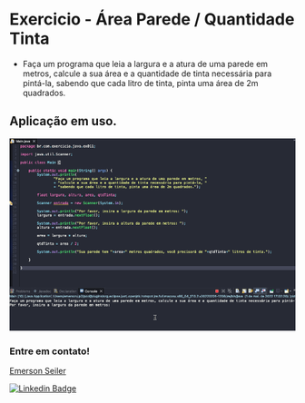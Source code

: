# Exercicio - Área Parede / Quantidade Tinta
- Faça um programa que leia a largura e a atura de uma parede em metros, calcule a sua área e a quantidade de tinta necessária para pintá-la, sabendo que cada litro de tinta, pinta uma área de 2m quadrados.

## Aplicação em uso.

![Gif Exercicio](./img/exercicio.gif)

### Entre em contato!

[Emerson Seiler](https://www.linkedin.com/in/seileremerson/)

[![Linkedin Badge](https://img.shields.io/badge/-seileremerson-blue?style=flat-square&logo=Linkedin&logoColor=white&link=https://www.linkedin.com/in/diogoalvesti/)](https://www.linkedin.com/in/seileremerson/)